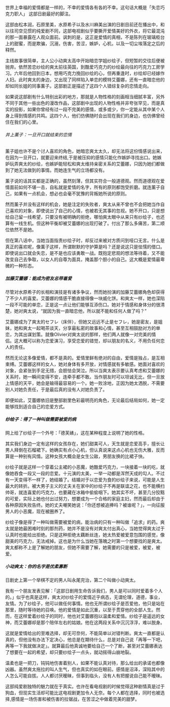 世界上幸福的爱情都是一样的，不幸的爱情各有各的不幸。这句话大概是「失恋巧克力职人」 这部日剧最好的脚注。

这部由松本润，石原里美，水原希子以及水川麻美出演的日剧目前还在播出中，和以往司空见惯的纯爱剧不同，这部电视剧似乎要撕开爱情美好的外衣，将它最混沌的那一面暴露在人观众面前。讽刺的是，这正是爱情的真相，不是陈列在玻璃柜台上的甜蜜，而是欺骗，沉溺，伤害，苦涩，嫉妒，心机，以及一切尘埃落定之后的释然。

主线故事很简单，主人公小动爽太高中开始暗恋学姐纱绘子，但短暂的交往后便被抛弃。依然苦恋纱绘的爽太前往英国，到酷爱巧克力的纱绘最向往的巧克力工房学习。六年后他回到日本，想用巧克力挽回纱绘的心，但再重逢时，纱绘却已经嫁作人妇。此时爽太的身边，又出现了同样陷入单恋的模特艾蕾娜，还有一直暗恋他的却如同长姐的同事薰子。这部剧正是描述了这四个人错综复杂的恋情走向。

如果说这部剧有什么特别出彩的地方，那就是人物性格的刻画相当细腻丰富，另外不同于其他一些出色的漫改作品，这部剧中出现的人物性格并非夸张罕见，而是真实的投影，如果你曾经有过一段不完美的感情，或多或少，你一定能从其中某个人身上得到情感的共鸣。这四个人，他们仿佛随时会出现在我们的身边，也仿佛曾经住在我们的心里。

###### 井上薰子：一旦开口就结束的恋情

薰子姐也许不是个讨人喜欢的角色，她暗恋爽太太久，却无法将这份情感说出来，在因为一旦开口，就要迎来终结,于是被压抑的感情只能化作嫉妒寻找出口。她嫉妒玩弄爽太的纱绘，也嫉妒能轻松和爽太维持亲密关系的艾蕾娜，只因为她们都做到了她无法做到的事情。而她连生气的立场都没有。

薰子说的话其实都是正确的，虽然刻薄，但其实符合一般道德观。然而道德观在爱情面前如何不堪一击，自私就是爱情的名字，所有的原则都饱受折磨。就连薰子自己，如果有一点机会，想必也会毫不犹豫的背叛她所说的原则。

然而薰子并没有这样的机会，她是注定的失败者，爽太从来不曾也不会把她当作自己喜欢的对象，即使说出了自己的心情，也被若无其事的忽视。她不开口，只是想给自己留一线希望，只要没有被明确的拒绝，哪怕爽太眼中从来只有纱绘子，也还算有一线生机。但这种平衡却被艾蕾娜的出现打破了。付出了那么多痛苦，第二顺位依然不是她。

但在第八话中，当她当面指责纱绘子时，却反过来被对方质问到哑口无言。什么是真正的喜欢呢，像薰子这样，所谓默默的守护算是吗？还是说这只是怯懦的借口。即使说出口就会失恋，是不是也应该勇敢一战。既抱定悲观的想法等待着，又不能改变自己去争取，以女人的自尊为面具，掩盖那个胆小的自己。这大概是爱情最卑微的一种形态。

##### 加藤艾蕾娜：能成为密友总带着爱

尽管对水原希子的长相和演技是有诸多争议，然而她扮演的加藤艾蕾娜角色却获得了不少人的喜爱。艾蕾娜的情感干脆直接得像一块威化饼。和爽太一样，她也深陷一段不可能的单恋，正是这一点让他们能够互添伤口。她对于情感和身体分的很清楚，她对爽太说，“就因为我一直暗恋他，所以就不能和任何人做了吗？”

艾蕾娜成为了爽太的セフレ（床伴），但她又远远不止是セフレ，她是密友，是姐妹，她和爽太一起喝茶谈天，分享最私密的故事和心情，甚至互相鼓励对方的单恋，为其出谋划策。就像Olivier对爽太说的那样，他们两人就像一对完美的情侣。这大概可以称为恋爱演习，享受恋爱的错觉，却以朋友的名义，不用负任何恋人的责任。

然而无论这多像爱情，都不是真的。爱情里鲜有绝对的自由，爱情是独占，是互相束缚。艾蕾娜这样的女人，她对身体有多开放，对情感就有多敏感。她面对喜欢的对象，会紧张到手足无措，会胆怯会哭泣。所以当爽太表示要认真考虑和艾蕾娜的关系时，她一瞬间变得不安，连牵手都不敢。当作朋友时可以坦诚无比，但一旦放上情感的天平，她会是输得最容易的一个。她一败涂地，正因为她太洒脱，不需要别人对她负责任，于是最后真的没有人对她负责了。

即便如此，艾蕾娜依旧是整部剧里色彩最明亮的角色，无论最后结局如何，她一定能够找到适合自己的恋爱方式。

##### 纱绘子：得了一种叫做需要被爱的病

网上给了纱绘子一个外号：「德芙婊」，这在某种程度上说明了她的性格。

其实我们身边一定有这样的女孩存在，她们甜美可人，天生就是恋爱高手，擅长让男人拜倒在石榴裙下。她确实有点小心机，但认真说来这点心机也无伤大雅，反而算是一种别有风情。这种女孩大概会是女生公敌，男朋友换的比裙子快。

纱绘子就是这样一个穿着公主裙的小恶魔，她酷爱巧克力，一块接着一块的吃，就像她吞食一段又一段的恋爱。十元演的太美，一举一动都是浑然天成的勾人。不过有一天变得不一样了，她结婚了。结婚对于以恋爱为食的纱绘子来说，可能是人生最大的转折。被大男子主义的丈夫关在家中的纱绘子不再是联谊之花，也不能横扫帅哥，就连喜爱的巧克力，也要藏在冰箱中偷偷咽下。她其实不坏，甚至几分狡黠的可爱，实际上她也付出过努力，想要成为一个合格的家庭主妇，然而最后却由于各种原因失败告终。她的丈夫嘲笑她说：「你还想被追捧吗？被谁呢？」，一向征服男人的小恶魔，现在被圈养了。

纱绘子像是得了一种叫做需要被爱的病，能治病的只有一种叫做「追求」的药。爽太就是她最困难时刻的那剂药，她并不是没有对爽太付出真心，当她觉得爽太过于认真时也能给出拒绝。只是这种拒绝太藕断丝连，她太热爱被爱意包围的感觉，像甜美的巧克力，无法戒掉。这也是为什么当她在落魄之时第一个想要找的是爽太。爽太都称不上是了解她的朋友，但她不需要了解，她需要的只是被爱，被爱，被爱。

##### 小动爽太：你的名字是优柔寡断

日剧史上第一个举棋不定的男人叫永尾完治，第二个叫做小动爽太。

我有一个朋友发表见解：「这部日剧用生命告诉我们，男人是可以同时爱着多个人的。」似乎也真是这样，爽太对纱绘子的爱情近乎病态，无谓伦理，道德，事业，友情。为了纱绘子，他可以做任何事情。他也无所谓纱绘子是否爱他，他只是站在那里，随时等待她的召唤。他的爱情是如此沉重，以至于贯穿他的全部人生。然而，在这样爱着纱绘子的同时，他也对艾蕾娜抱以温柔和爱情。纱绘子是遥远的女神，而艾蕾娜却是那个陪伴左右的姑娘。他在这两段关系中沉沉浮浮，难以脱身。

这就是爱情给出的至难选择，却无可奈何，不能简单以对错判断。爽太一直都是认真的，但他没有办法下定决心，他总是在期待什么，总是对自己说「再等一下吧，再等一下我就做决定」。就算最后他真诚地要给自己一个了断，甚至对艾蕾娜表达了想要在一起的希望，却只要纱绘子一点头，就动摇得山崩地裂。

温柔也是一把刀，钝钝地伤害着别人，如果不能认真对待，那么给出的承诺也都像凶器。虽然爽太拖拉的叫人生气，但也真实的如在眼前。感情是沼泽，深陷其中的人怎么可能自拔。人人都讨厌暧昧，但事到临头，没有人有把握说自己能不暧昧。



这部纯爱剧独特的魅力就在于真实。也许在看电视剧的时候觉得这种剧情真是过于狗血，但现实生活却可能比这电视剧更加令人无奈。每个人都在选择，同时也被选择,感情是一场伤害和被伤害的拉锯战，在苦涩之中做着完美的甜梦。
